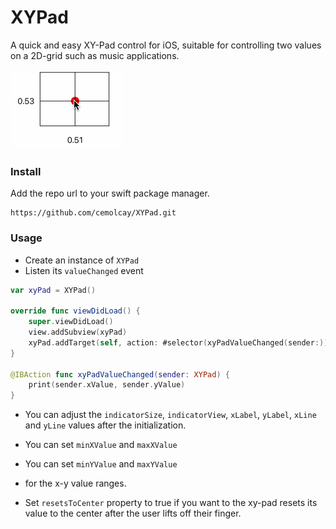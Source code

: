 # XYPad

A quick and easy XY-Pad control for iOS, suitable for controlling two values on a 2D-grid such as music applications.


![alt](https://github.com/cemolcay/XYPad/raw/main/xy.gif)


### Install

Add the repo url to your swift package manager.
```
https://github.com/cemolcay/XYPad.git
```

### Usage

* Create an instance of `XYPad`
* Listen its `valueChanged` event

``` swift
var xyPad = XYPad()

override func viewDidLoad() {
    super.viewDidLoad()
    view.addSubview(xyPad)
    xyPad.addTarget(self, action: #selector(xyPadValueChanged(sender:)), for: .valueChanged)
}

@IBAction func xyPadValueChanged(sender: XYPad) {
    print(sender.xValue, sender.yValue)
}
```

* You can adjust the `indicatorSize`, `indicatorView`, `xLabel`, `yLabel`, `xLine` and `yLine` values after the initialization.

* You can set `minXValue` and `maxXValue` 
* You can set `minYValue` and `maxYValue` 
* for the x-y value ranges.
* Set `resetsToCenter` property to true if you want to the xy-pad resets its value to the center after the user lifts off their finger.
